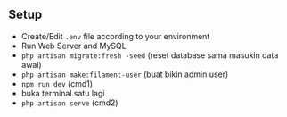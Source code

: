 ## Setup

-   Create/Edit `.env` file according to your environment
-   Run Web Server and MySQL
-   `php artisan migrate:fresh -seed` (reset database sama masukin data awal)
-   `php artisan make:filament-user` (buat bikin admin user)
-   `npm run dev` (cmd1)
-   buka terminal satu lagi
-   `php artisan serve` (cmd2)

